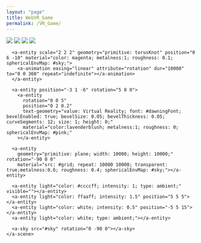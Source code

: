 ```yaml
---
layout: "page"
title: WebVR_Game
permalink: /VR_Game/
---
```



<html>
  <head>
    <title>Vaporwave - A-Frame</title>
    <meta name="description" content="Vaporwave aesthetic text By Ada Rose Edwards (@lady_ada_king).">
    <script src="https://aframe.io/releases/0.5.0/aframe.min.js"></script>
    <script src="https://unpkg.com/aframe-text-geometry-component@0.5.1/dist/aframe-text-geometry-component.min.js"></script>
  </head>
  <body>
    <a-scene>
      <a-assets>
        <img id="pink" src="https://img.gs/bbdkhfbzkk/stretch/http://i.imgur.com/1hyyIUi.jpg" crossorigin="anonymous" />
        <img src="https://img.gs/bbdkhfbzkk/stretch/https://i.imgur.com/25P1geh.png" id="grid" crossorigin="anonymous">
        <img src="https://img.gs/bbdkhfbzkk/2048x1024,stretch/http://i.imgur.com/WMNH2OF.jpg" id="chrome" crossorigin="anonymous">
        <img id="sky" src="https://img.gs/bbdkhfbzkk/2048x2048,stretch/http://i.imgur.com/WqlqEkq.jpg" crossorigin="anonymous" />
        <a-asset-item id="dawningFont" src="https://cdn.glitch.com/c719c986-c0c5-48b8-967c-3cd8b8aa17f3%2FdawningOfANewDayRegular.typeface.json?1490305922844"></a-asset-item>
        <a-asset-item id="exoFont" src="https://cdn.glitch.com/c719c986-c0c5-48b8-967c-3cd8b8aa17f3%2Fexo2Black.typeface.json?1490305922150"></a-asset-item>
        <a-asset-item id="exoItalicFont" src="https://cdn.glitch.com/c719c986-c0c5-48b8-967c-3cd8b8aa17f3%2Fexo2BlackItalic.typeface.json?1490305922725"></a-asset-item>
      </a-assets>

      <a-entity scale="2 2 2" geometry="primitive: torusKnot" position="0 6 -10" material="color: magenta; metalness:1; roughness: 0.1; sphericalEnvMap: #sky;">
        <a-animation easing="linear" attribute="rotation" dur="10000" to="0 0 360" repeat="indefinite"></a-animation>
      </a-entity>

      <a-entity position="-3 1 -6" rotation="5 0 0">
        <a-entity
          rotation="0 0 5"
          position="0 2 0.2"
          text-geometry="value: Virtual Reality; font: #dawningFont; bevelEnabled: true; bevelSize: 0.05; bevelThickness: 0.05; curveSegments: 12; size: 1; height: 0;"
          material="color:lavenderblush; metalness:1; roughness: 0; sphericalEnvMap: #pink;"
        ></a-entity>

      <a-entity
        geometry="primitive: plane; width: 10000; height: 10000;" rotation="-90 0 0"
        material="src: #grid; repeat: 10000 10000; transparent: true;metalness:0.6; roughness: 0.4; sphericalEnvMap: #sky;"></a-entity>

      <a-entity light="color: #ccccff; intensity: 1; type: ambient;" visible=""></a-entity>
      <a-entity light="color: ffaaff; intensity: 1.5" position="5 5 5"></a-entity>
      <a-entity light="color: white; intensity: 0.5" position="-5 5 15"></a-entity>
      <a-entity light="color: white; type: ambient;"></a-entity>

      <a-sky src="#sky" rotation="0 -90 0"></a-sky>
    </a-scene>
  </body>
</html>
